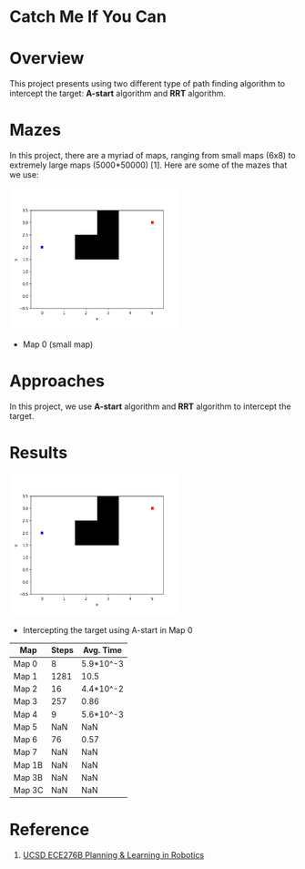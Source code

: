# Catch Me If You Can

# Overview

This project presents using two different type of path finding algorithm to intercept the target: **A-start** algorithm
and **RRT** algorithm.

# Mazes

In this project, there are a myriad of maps, ranging from small maps (6x8) to extremely large maps (5000*50000) [1].
Here are some of the mazes that we use:

<picture>
  <img src="https://github.com/neilchen1998/catch-me-if-you-can/blob/main/maps/map-0.png" width="300" height="250">
</picture>

- Map 0 (small map)

# Approaches

In this project, we use **A-start** algorithm
and **RRT** algorithm to intercept the target.

# Results

<picture>
  <img src="https://github.com/neilchen1998/catch-me-if-you-can/blob/main/results-gif/A/map-0-A.gif" width="300" height="250">
</picture>

- Intercepting the target using A-start in Map 0

| Map | Steps | Avg. Time |
| ------------- | ------------- | -------- |
| Map 0  | 8  | 5.9*10^-3 |
| Map 1  | 1281  | 10.5 |
| Map 2  | 16  | 4.4*10^-2 |
| Map 3  | 257  | 0.86 |
| Map 4  | 9  | 5.6*10^-3 |
| Map 5  | NaN  | NaN |
| Map 6  | 76  | 0.57 |
| Map 7  | NaN  | NaN |
| Map 1B  | NaN  | NaN |
| Map 3B  | NaN  | NaN |
| Map 3C  | NaN  | NaN |

# Reference

1. [UCSD ECE276B Planning & Learning in Robotics](https://natanaso.github.io/ece276b/)
